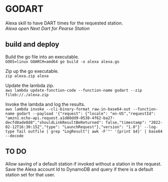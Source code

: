 # GODART

Alexa skill to have DART times for the requested station.  
_Alexa open Next Dart for Pearse Station_

## build and deploy

Build the go file into an executable.  
`GOOS=linux GOARCH=amd64 go build -o alexa alexa.go`

Zip up the go executable.  
`zip alexa.zip alexa`

Update the lambda zip.  
`aws lambda update-function-code --function-name godart --zip fileb://./alexa.zip`

Invoke the lambda and log the results.  
`aws lambda invoke --cli-binary-format raw-in-base64-out --function-name godart --payload '{"request": {"locale": "en-US","requestId": "amzn1.echo-api.request.a1d80dd9-0538-4f62-ba27-decfd8ade0d8","shouldLinkResultBeReturned": false,"timestamp": "2022-02-12T16:30:15Z","type": "LaunchRequest"},"version": "1.0"}' --log-type Tail outfile | grep "LogResult"| awk -F'"' '{print $4}' | base64 --decode`

## TO DO
Allow saving of a default station if invoked without a station in the request.  
Save the Alexa account Id to DynamoDB and query if there is a default station set for that user.  